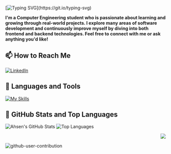 [![Typing SVG](https://readme-typing-svg.demolab.com?font=Bungee&pause=1000&color=8A2BE2&width=435&lines=HELLO!+I+AM+AHSEN!)](https://git.io/typing-svg)

__I'm a Computer Engineering student who is passionate about learning and growing through real-world projects. I explore many areas of software development and continuously improve myself by diving into both frontend and backend technologies. Feel free to connect with me or ask anything you'd like!__

## 📫 How to Reach Me  
[![LinkedIn](https://skillicons.dev/icons?i=linkedin)](https://www.linkedin.com/in/ahsenbulut/)

## 🚀 Languages and Tools  
[![My Skills](https://skillicons.dev/icons?i=c,python,java,ts,js,nodejs,react,nextjs,nuxtjs,flutter,dart,postgres,redis,spring,firebase,docker,git,postman)](https://skillicons.dev) 



## 📌 GitHub Stats and Top Languages

<p float="center">
  <img src="https://github-readme-stats.vercel.app/api?username=ahsenbulut&show_icons=true&count_private=true&hide=issues&theme=default" alt="Ahsen's GitHub Stats" />
  <img src="https://github-readme-stats.vercel.app/api/top-langs/?username=ahsenbulut&layout=compact&hide=html,css&theme=default" alt="Top Languages" />
</p>

<p align="right">
  <img src="https://komarev.com/ghpvc/?username=ahsenbulut&label=Profile%20views&color=0e75b6&style=flat"/>
</p>

![github-user-contribution](https://user-images.githubusercontent.com/58959408/157782696-8bc9ca49-ca61-4ab5-8b83-49c4e76c1a8f.svg)
